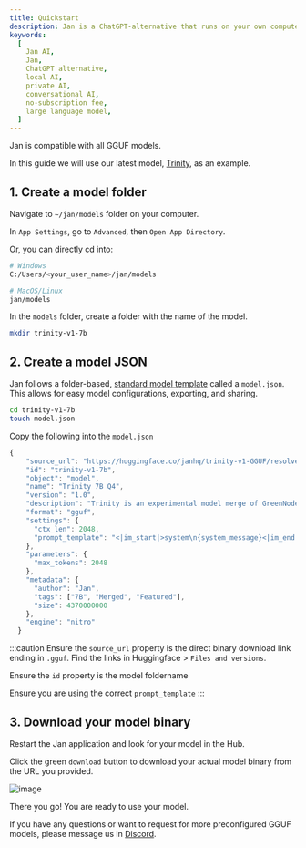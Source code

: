 ```yaml
---
title: Quickstart
description: Jan is a ChatGPT-alternative that runs on your own computer, with a local API server.
keywords:
  [
    Jan AI,
    Jan,
    ChatGPT alternative,
    local AI,
    private AI,
    conversational AI,
    no-subscription fee,
    large language model,
  ]
---
```


Jan is compatible with all GGUF models.

In this guide we will use our latest model, [Trinity](https://huggingface.co/janhq/trinity-v1-GGUF), as an example.

## 1. Create a model folder

Navigate to `~/jan/models` folder on your computer.

In `App Settings`, go to `Advanced`, then `Open App Directory`.

Or, you can directly cd into:

```sh
# Windows
C:/Users/<your_user_name>/jan/models

# MacOS/Linux
jan/models
```

In the `models` folder, create a folder with the name of the model.

```sh
mkdir trinity-v1-7b
```

## 2. Create a model JSON

Jan follows a folder-based, [standard model template](/specs/models) called a `model.json`. This allows for easy model configurations, exporting, and sharing.

```sh
cd trinity-v1-7b
touch model.json
```

Copy the following into the `model.json`

```js
{
    "source_url": "https://huggingface.co/janhq/trinity-v1-GGUF/resolve/main/trinity-v1.Q4_K_M.gguf",
    "id": "trinity-v1-7b",
    "object": "model",
    "name": "Trinity 7B Q4",
    "version": "1.0",
    "description": "Trinity is an experimental model merge of GreenNodeLM & LeoScorpius using the Slerp method. Recommended for daily assistance purposes.",
    "format": "gguf",
    "settings": {
      "ctx_len": 2048,
      "prompt_template": "<|im_start|>system\n{system_message}<|im_end|>\n<|im_start|>user\n{prompt}<|im_end|>\n<|im_start|>assistant"
    },
    "parameters": {
      "max_tokens": 2048
    },
    "metadata": {
      "author": "Jan",
      "tags": ["7B", "Merged", "Featured"],
      "size": 4370000000
    },
    "engine": "nitro"
  }
```

:::caution
Ensure the `source_url` property is the direct binary download link ending in `.gguf`. Find the links in Huggingface > `Files and versions`.

Ensure the `id` property is the model foldername

Ensure you are using the correct `prompt_template`
:::

## 3. Download your model binary

Restart the Jan application and look for your model in the Hub.

Click the green `download` button to download your actual model binary from the URL you provided.

![image](https://hackmd.io/_uploads/HJLAqvwI6.png)

There you go! You are ready to use your model.

If you have any questions or want to request for more preconfigured GGUF models, please message us in [Discord](https://discord.gg/Dt7MxDyNNZ).
